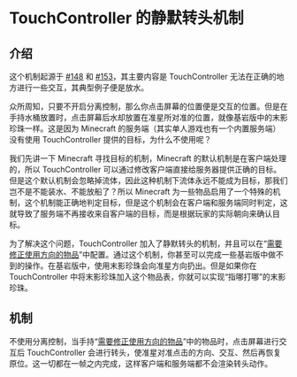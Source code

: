 # TouchController 的静默转头机制

## 介绍

这个机制起源于 [#148](https://github.com/TouchController/TouchController/discussions/148) 和 [#153](https://github.com/TouchController/TouchController/discussions/153)，其主要内容是 TouchController 无法在正确的地方进行一些交互，其典型例子便是放水。

众所周知，只要不开启分离控制，那么你点击屏幕的位置便是交互的位置。但是在手持水桶放置时，点击屏幕后水却放置在准星所对准的位置，就像基岩版中的末影珍珠一样。这是因为 Minecraft 的服务端（其实单人游戏也有一个内置服务端）没有使用 TouchController 提供的目标，为什么不使用呢？

我们先讲一下 Minecraft 寻找目标的机制，Minecraft 的默认机制是在客户端处理的，所以 TouchController 可以通过修改客户端直接给服务器提供正确的目标。但是这个默认机制会忽略掉流体，因此这种机制下流体永远不能成为目标，那我们岂不是不能装水、不能放船了？所以 Minecraft 为一些物品启用了一个特殊的机制，这个机制能正确地判定目标，但是这个机制会在客户端和服务端同时判定，这就导致了服务端不再接收来自客户端的目标，而是根据玩家的实际朝向来确认目标。

为了解决这个问题，TouchController 加入了静默转头的机制，并且可以在“[需要修正使用方向的物品](/GUI/设置界面/标签页/物品/需要修正使用方向的物品.md)”中配置。通过这个机制，你甚至可以完成一些基岩版中做不到的操作。在基岩版中，使用末影珍珠会向准星方向扔出。但是如果你在 TouchController 中将末影珍珠加入这个物品表，你就可以实现“指哪打哪”的末影珍珠。

## 机制

不使用分离控制，当手持“[需要修正使用方向的物品](/GUI/设置界面/标签页/物品/需要修正使用方向的物品.md)”中的物品时，点击屏幕进行交互后 TouchController 会进行转头，使准星对准点击的方向、交互、然后再恢复原位。这一切都在一帧之内完成，这样客户端和服务端都不会渲染转头动作。
